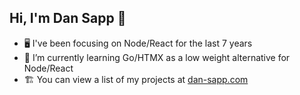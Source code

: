 ## Hi, I'm Dan Sapp 👋

- 🖥️ I've been focusing on Node/React for the last 7 years
- 🌱 I’m currently learning Go/HTMX as a low weight alternative for Node/React
- 🏗️ You can view a list of my projects at [dan-sapp.com](https://www.dan-sapp.com)
